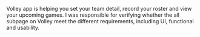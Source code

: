 Volley app is helping you set your team detail, record your roster and view your upcoming games. I was responsible for verifying whether the all subpage on Volley meet the different requirements, including UI, functional and usability. 
